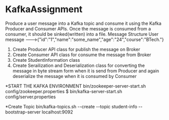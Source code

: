 # KafkaAssignment

Produce a user message into a Kafka topic and consume it using the Kafka Producer and Consumer APIs. Once the message is consumed from a consumer, it should be sinked(written) into a file.
Message Structure
User message --->{"id":"1","name":"some_name","age":"24","course":"BTech."}

1. Create Producer API class for publish the message on Broker
2. Create Consumer API class for consume the message from Broker
3. Create StudentInformation class
4. Create Serailization and Deserialization class for converting the message in byte stream form when it is send from Producer and again deserialize the message when it is consumed by Consumer

*START THE KAFKA ENVIRONMENT
bin/zookeeper-server-start.sh config/zookeeper.properties
$ bin/kafka-server-start.sh config/server.properties

*Create Topic
bin/kafka-topics.sh --create --topic student-info --bootstrap-server localhost:9092

